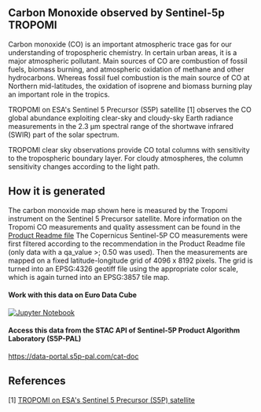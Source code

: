 ## Carbon Monoxide observed by Sentinel-5p TROPOMI

Carbon monoxide (CO) is an important atmospheric trace gas for our understanding of tropospheric chemistry. In certain urban areas, it is a major atmospheric pollutant. Main sources of CO are combustion of fossil fuels, biomass burning, and atmospheric oxidation of methane and other hydrocarbons. Whereas fossil fuel combustion is the main source of CO at Northern mid-latitudes, the oxidation of isoprene and biomass burning play an important role in the tropics. 

TROPOMI on ESA's Sentinel 5 Precursor (S5P) satellite [1] observes the CO global abundance exploiting clear-sky and cloudy-sky Earth radiance measurements in the 2.3 µm spectral range of the shortwave infrared (SWIR) part of the solar spectrum. 

TROPOMI clear sky observations provide CO total columns with sensitivity to the tropospheric boundary layer. For cloudy atmospheres, the column sensitivity changes according to the light path.

## How it is generated
The carbon monoxide map shown here is measured by the Tropomi instrument on the Sentinel 5 Precursor satellite. More information on the Tropomi CO measurements and quality assessment can be found in the [Product Readme file](https://sentinels.copernicus.eu/documents/247904/3541451/Sentinel-5P-Carbon-Monoxide-Level-2-Product-Readme-File)
The Copernicus Sentinel-5P CO measurements were first filtered according to the recommendation in the Product Readme file (only data with a qa_value >; 0.50 was used). Then the measurements are mapped on a fixed latitude-longitude grid of 4096 x 8192 pixels. The grid is turned into an EPSG:4326 geotiff file using the appropriate color scale, which is again turned into an EPSG:3857 tile map.


#### Work with this data on Euro Data Cube 

[![Jupyter Notebook](https://img.shields.io/badge/jupyter-%23FA0F00.svg?style=for-the-badge&logo=jupyter&logoColor=white)](https://eurodatacube.com/notebooks/contributions/IGARSS2022/IGARSS-22_Australian_Bushfires.ipynb)

#### Access this data from the STAC API of Sentinel-5P Product Algorithm Laboratory (S5P-PAL) 

https://data-portal.s5p-pal.com/cat-doc

## References
[1] [TROPOMI on ESA's Sentinel 5 Precursor (S5P) satellite](https://sentinel.esa.int/web/sentinel/missions/sentinel-5p)
